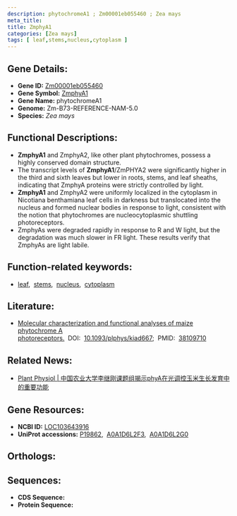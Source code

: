 ```yaml
---
description: phytochromeA1 ; Zm00001eb055460 ; Zea mays
meta_title:
title: ZmphyA1
categories: [Zea mays]
tags: [ leaf,stems,nucleus,cytoplasm ]
---
```


## Gene Details:
- **Gene ID:** [Zm00001eb055460]()
- **Gene Symbol:** <u>ZmphyA1</u>
- **Gene Name:** phytochromeA1
- **Genome:** Zm-B73-REFERENCE-NAM-5.0
- **Species:** *Zea mays*

## Functional Descriptions:
   - **ZmphyA1** and ZmphyA2, like other plant phytochromes, possess a highly conserved domain structure.
   - The transcript levels of **ZmphyA1**/ZmPHYA2 were significantly higher in the third and sixth leaves but lower in roots, stems, and leaf sheaths, indicating that ZmphyA proteins were strictly controlled by light.
   - **ZmphyA1** and ZmphyA2 were uniformly localized in the cytoplasm in Nicotiana benthamiana leaf cells in darkness but translocated into the nucleus and formed nuclear bodies in response to light, consistent with the notion that phytochromes are nucleocytoplasmic shuttling photoreceptors.
   - ZmphyAs were degraded rapidly in response to R and W light, but the degradation was much slower in FR light. These results verify that ZmphyAs are light labile.

## Function-related keywords:
   - [leaf](/tags/leaf/),&nbsp;&nbsp;[stems](/tags/stems/),&nbsp;&nbsp;[nucleus](/tags/nucleus/),&nbsp;&nbsp;[cytoplasm](/tags/cytoplasm/)

## Literature:
   - [Molecular characterization and functional analyses of maize phytochrome A photoreceptors.](https://www.doi.org/10.1093/plphys/kiad667)&nbsp;&nbsp;DOI:&nbsp;&nbsp;[10.1093/plphys/kiad667](https://www.doi.org/10.1093/plphys/kiad667);&nbsp;&nbsp;PMID:&nbsp;&nbsp;[38109710](https://pubmed.ncbi.nlm.nih.gov/38109710/)

## Related News:
   - [Plant Physiol | 中国农业大学李继刚课题组揭示phyA在光调控玉米生长发育中的重要功能](https://mp.weixin.qq.com/s?__biz=MzU3ODY3MDM0NA==&mid=2247532263&idx=2&sn=faab64a16dc15bfe3d0441649b51608a&chksm=fc07b9b443013483c3b984b3c134ab38e7aaaf65a8e92119c2e88e87bbb93dd1213f7258514d&scene=27#wechat_redirect)

## Gene Resources:
- **NCBI ID:**  [LOC103643916](https://www.ncbi.nlm.nih.gov/search/all/?term=LOC103643916)
- **UniProt accessions:**  [P19862](https://www.uniprot.org/uniprotkb/P19862/entry),&nbsp;&nbsp;[A0A1D6L2F3](https://www.uniprot.org/uniprotkb/A0A1D6L2F3/entry),&nbsp;&nbsp;[A0A1D6L2G0](https://www.uniprot.org/uniprotkb/A0A1D6L2G0/entry)

## Orthologs:

## Sequences:
- **CDS Sequence:**
- **Protein Sequence:**
